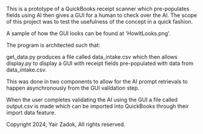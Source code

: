 This is a prototype of a QuickBooks receipt scanner which pre-populates fields using AI then gives a GUI for a human to check over the AI. The scope of this project was to test the usefulness of the concept in a quick fashion.

A sample of how the GUI looks can be found at 'HowItLooks.png'.


The program is architected such that:

get_data.py produces a file called data_intake.csv which then allows display.py to display a GUI
with receipt fields pre-populated with data from data_intake.csv.

This was done in two components to allow for the AI prompt retrievals to happen asynchronously from the GUI validation step.

When the user completes validating the AI using the GUI a file called output.csv is made which can be imported into QuickBooks through their import data feature.








Copyright 2024, Yair Zadok, All rights reserved.

